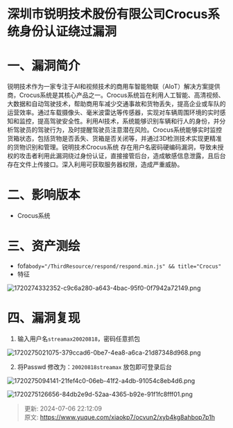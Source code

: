 # 深圳市锐明技术股份有限公司Crocus系统身份认证绕过漏洞

# 一、漏洞简介
锐明技术作为一家专注于AI和视频技术的商用车智能物联（AIoT）解决方案提供商，Crocus系统是其核心产品之一。Crocus系统旨在利用人工智能、高清视频、大数据和自动驾驶技术，帮助商用车减少交通事故和货物丢失，提高企业或车队的运营效率。通过车载摄像头、毫米波雷达等传感器，实现对车辆周围环境的实时感知和监控，提高驾驶安全性。利用AI技术，系统能够识别车辆和行人的身份，并分析驾驶员的驾驶行为，及时提醒驾驶员注意潜在风险。Crocus系统能够实时监控货箱状态，包括货物是否丢失、货箱是否关闭等，并通过3D检测技术实现更精准的货物识别和管理。锐明技术Crocus系统 存在用户名密码硬编码漏洞，导致未授权的攻击者利用此漏洞绕过身份认证，直接接管后台，造成敏感信息泄露，且后台存在文件上传接口。深入利用可获取服务器权限，造成严重威胁。

# 二、影响版本
+ Crocus系统

# 三、资产测绘
+ fofa`body="/ThirdResource/respond/respond.min.js" && title="Crocus"`
+ 特征

![1720274332352-c9c6a280-a643-4bac-95f0-0f7942a72149.png](./img/dFA2deStckjksa_r/1720274332352-c9c6a280-a643-4bac-95f0-0f7942a72149-431089.png)

# 四、漏洞复现
1. 输入用户名`streamax20020818`，密码任意抓包

![1720275021075-379ccad6-0be7-4ea8-a6ca-21d87348d968.png](./img/dFA2deStckjksa_r/1720275021075-379ccad6-0be7-4ea8-a6ca-21d87348d968-194885.png)

2. 将Passwd 修改为：`20020818streamax` 放包即可登录后台

![1720275094141-21fef4c0-06eb-41f2-a4db-91054c8eb4d6.png](./img/dFA2deStckjksa_r/1720275094141-21fef4c0-06eb-41f2-a4db-91054c8eb4d6-825199.png)

![1720275126656-84db2e9d-52aa-4365-b92e-91f1fc8fff01.png](./img/dFA2deStckjksa_r/1720275126656-84db2e9d-52aa-4365-b92e-91f1fc8fff01-500379.png)



> 更新: 2024-07-06 22:12:09  
> 原文: <https://www.yuque.com/xiaokp7/ocvun2/xyb4kg8ahbop7p1h>